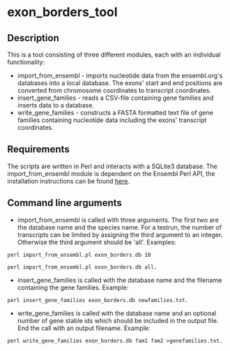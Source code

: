 # exon_borders_tool

## Description ##

This is a tool consisting of three different modules, each with an individual functionality:
* import_from_ensembl - imports nucleotide data from the ensembl.org's databases into a local database. The exons' start and end positions are converted from chromosome coordinates to transcript coordinates.
* insert_gene_families - reads a CSV-file containing gene families and inserts data to a database.
* write_gene_families - constructs a FASTA formatted text file of gene families containing nucleotide data including the exons' transcript coordinates.

## Requirements ##
The scripts are written in Perl and interacts with a SQLite3 database.
The import_from_ensembl module is dependent on the Ensembl Perl API, the installation instructions can be found [here](https://www.ensembl.org/info/docs/api/api_installation.html).


## Command line arguments ##
* import_from_ensembl is called with three arguments. The first two are the database name and the species name. For a testrun, the number of transcripts can be limited by assigning the third argument to an integer. Otherwise the third argument should be 'all'. Examples:

```
perl import_from_ensembl.pl exon_borders.db 10
```
```
perl import_from_ensembl.pl exon_borders.db all.
```

* insert_gene_families is called with the database name and the filename containing the gene families. Example:
```
perl insert_gene_families exon_borders.db newfamilies.txt.
```

* write_gene_families is called with the database name and an optional number of gene stable ids which should be included in the output file. End the call with an output filename. Example:
```
perl write_gene_families exon_borders.db fam1 fam2 >genefamilies.txt.
```